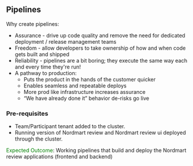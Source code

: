 ## Pipelines

Why create pipelines:

* Assurance - drive up code quality and remove the need for dedicated deployment / release management teams
* Freedom - allow developers to take ownership of how and when code gets built and shipped
* Reliability - pipelines are a bit boring; they execute the same way each and every time they're run!
* A pathway to production:
  * Puts the product in the hands of the customer quicker
  * Enables seamless and repeatable deploys
  * More prod like infrastructure increases assurance
  * “We have already done it” behavior de-risks go live

### Pre-requisites

* Team/Participant tenant added to the cluster.
* Running version of Nordmart review and Nordmart review ui deployed through the cluster.

<span style="color:green;" >Expected Outcome</span>: Working pipelines that build and deploy the Nordmart review applications (frontend and backend) 
